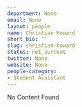 ```yaml
---
department: None
email: None
layout: people
name: Christian Howard
short_bio: ''
slug: christian-howard
status: not_current
twitter: None
website: None
people-category:
- Student Assistant
---
```


No Content Found
